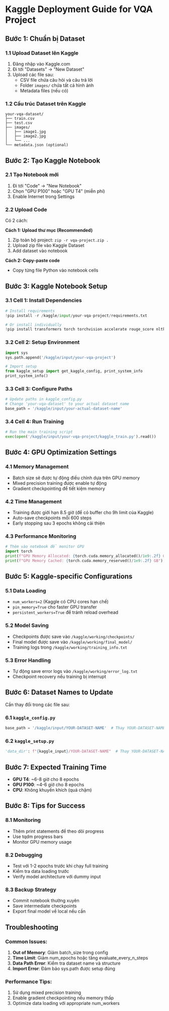 # Kaggle Deployment Guide for VQA Project

## Bước 1: Chuẩn bị Dataset

### 1.1 Upload Dataset lên Kaggle
1. Đăng nhập vào Kaggle.com
2. Đi tới "Datasets" → "New Dataset"
3. Upload các file sau:
   - CSV file chứa câu hỏi và câu trả lời
   - Folder `images/` chứa tất cả hình ảnh
   - Metadata files (nếu có)

### 1.2 Cấu trúc Dataset trên Kaggle
```
your-vqa-dataset/
├── train.csv
├── test.csv  
├── images/
│   ├── image1.jpg
│   ├── image2.jpg
│   └── ...
└── metadata.json (optional)
```

## Bước 2: Tạo Kaggle Notebook

### 2.1 Tạo Notebook mới
1. Đi tới "Code" → "New Notebook"
2. Chọn "GPU P100" hoặc "GPU T4" (miễn phí)
3. Enable Internet trong Settings

### 2.2 Upload Code
Có 2 cách:

**Cách 1: Upload thư mục (Recommended)**
1. Zip toàn bộ project: `zip -r vqa-project.zip .`
2. Upload zip file vào Kaggle Dataset
3. Add dataset vào notebook

**Cách 2: Copy-paste code**
- Copy từng file Python vào notebook cells

## Bước 3: Kaggle Notebook Setup

### 3.1 Cell 1: Install Dependencies
```python
# Install requirements
!pip install -r /kaggle/input/your-vqa-project/requirements.txt

# Or install individually
!pip install transformers torch torchvision accelerate rouge_score nltk sentencepiece
```

### 3.2 Cell 2: Setup Environment
```python
import sys
sys.path.append('/kaggle/input/your-vqa-project')

# Import setup
from kaggle_setup import get_kaggle_config, print_system_info
print_system_info()
```

### 3.3 Cell 3: Configure Paths
```python
# Update paths in kaggle_config.py
# Change 'your-vqa-dataset' to your actual dataset name
base_path = '/kaggle/input/your-actual-dataset-name'
```

### 3.4 Cell 4: Run Training
```python
# Run the main training script
exec(open('/kaggle/input/your-vqa-project/kaggle_train.py').read())
```

## Bước 4: GPU Optimization Settings

### 4.1 Memory Management
- Batch size sẽ được tự động điều chỉnh dựa trên GPU memory
- Mixed precision training được enable tự động
- Gradient checkpointing để tiết kiệm memory

### 4.2 Time Management
- Training được giới hạn 8.5 giờ (để có buffer cho 9h limit của Kaggle)
- Auto-save checkpoints mỗi 600 steps
- Early stopping sau 3 epochs không cải thiện

### 4.3 Performance Monitoring
```python
# Thêm vào notebook để monitor GPU
import torch
print(f"GPU Memory Allocated: {torch.cuda.memory_allocated()/1e9:.2f} GB")
print(f"GPU Memory Cached: {torch.cuda.memory_reserved()/1e9:.2f} GB")
```

## Bước 5: Kaggle-specific Configurations

### 5.1 Data Loading
- `num_workers=2` (Kaggle có CPU cores hạn chế)
- `pin_memory=True` cho faster GPU transfer
- `persistent_workers=True` để tránh reload overhead

### 5.2 Model Saving
- Checkpoints được save vào `/kaggle/working/checkpoints/`
- Final model được save vào `/kaggle/working/final_model/`
- Training logs trong `/kaggle/working/training_info.txt`

### 5.3 Error Handling
- Tự động save error logs vào `/kaggle/working/error_log.txt`
- Checkpoint recovery nếu training bị interrupt

## Bước 6: Dataset Names to Update

Cần thay đổi trong các file sau:

### 6.1 `kaggle_config.py`
```python
base_path = '/kaggle/input/YOUR-DATASET-NAME'  # Thay YOUR-DATASET-NAME
```

### 6.2 `kaggle_setup.py`
```python
'data_dir': f"{kaggle_input}/YOUR-DATASET-NAME"  # Thay YOUR-DATASET-NAME
```

## Bước 7: Expected Training Time

- **GPU T4**: ~6-8 giờ cho 8 epochs
- **GPU P100**: ~4-6 giờ cho 8 epochs
- **CPU**: Không khuyến khích (quá chậm)

## Bước 8: Tips for Success

### 8.1 Monitoring
- Thêm print statements để theo dõi progress
- Use tqdm progress bars
- Monitor GPU memory usage

### 8.2 Debugging
- Test với 1-2 epochs trước khi chạy full training
- Kiểm tra data loading trước
- Verify model architecture với dummy input

### 8.3 Backup Strategy
- Commit notebook thường xuyên
- Save intermediate checkpoints
- Export final model về local nếu cần

## Troubleshooting

### Common Issues:
1. **Out of Memory**: Giảm batch_size trong config
2. **Time Limit**: Giảm num_epochs hoặc tăng evaluate_every_n_steps
3. **Data Path Error**: Kiểm tra dataset name và structure
4. **Import Error**: Đảm bảo sys.path được setup đúng

### Performance Tips:
1. Sử dụng mixed precision training
2. Enable gradient checkpointing nếu memory thấp
3. Optimize data loading với appropriate num_workers
